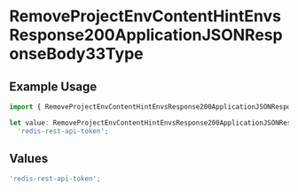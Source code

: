 # RemoveProjectEnvContentHintEnvsResponse200ApplicationJSONResponseBody33Type

## Example Usage

```typescript
import { RemoveProjectEnvContentHintEnvsResponse200ApplicationJSONResponseBody33Type } from '@vercel/client/models/operations';

let value: RemoveProjectEnvContentHintEnvsResponse200ApplicationJSONResponseBody33Type =
  'redis-rest-api-token';
```

## Values

```typescript
'redis-rest-api-token';
```
